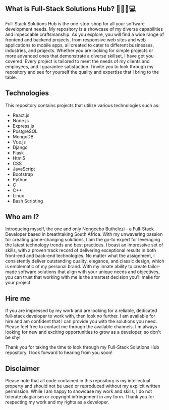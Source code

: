 ## What is Full-Stack Solutions Hub? 👩🏾‍💻💻

Full-Stack Solutions Hub is the one-stop-shop for all your software development needs.
My repository is a showcase of my diverse capabilities and impeccable craftsmanship. As you explore, you will find a wide range of frontend and backend projects, from responsive web sites and web applications to mobile apps, all created to cater to different businesses, industries, and projects. Whether you are looking for simple projects or more advanced ones that demonstrate a diverse skillset, I have got you covered. Every project is tailored to meet the needs of my clients and employees, and I guarantee satisfaction. I invite you to look through my repository and see for yourself the quality and expertise that I bring to the table.


## Technologies 

This repository contains projects that utilize various technologies such as: 

- React.js
- Node.js
- Express.js
- PostgreSQL
- MongoDB
- Vue.js
- Django
- Flask
- Html5
- CSS 
- JavaScript 
- Bootstrap 
- Python
- C
- C++ 
- Linux
- Bash Scripting 


## Who am I? 

Introducing myself, the one and only Nongcebo Buthelezi - a Full-Stack Developer based in breathtaking South Africa. With my unwavering passion for creating game-changing solutions, I am the go-to expert for leveraging the latest technology trends and best practices. I boast an impressive set of skills, with a proven track record of delivering exceptional results in both front-end and back-end technologies. No matter what the assignment, I consistently deliver outstanding quality, elegance, and classic design, which is emblematic of my personal brand. With my innate ability to create tailor-made software solutions that align with your unique needs and objectives, you can trust that working with me is the smartest decision you'll make for your project.




## Hire me
If you are impressed by my work and are looking for a reliable, dedicated full-stack developer to work with, then look no further. I am available for hire and am confident that I can provide you with the solutions you need. Please feel free to contact me through the available channels. 
I'm always looking for new and exciting opportunities to grow as a developer, so don't be shy! 

Thank you for taking the time to look through my Full-Stack Solutions Hub repository. I look forward to hearing from you soon!


## Disclaimer 

Please note that all code contained in this repository is my intellectual property and should not be used or reproduced without my explicit written permission. While I am happy to showcase my work and skills, I do not tolerate plagiarism or copyright infringement in any form. Thank you for respecting my work and my rights as a developer.
